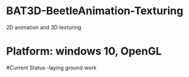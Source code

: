 # BAT3D-BeetleAnimation-Texturing
2D animation and 3D texturing
# Platform: windows 10, OpenGL
#Current Status
-laying ground work
